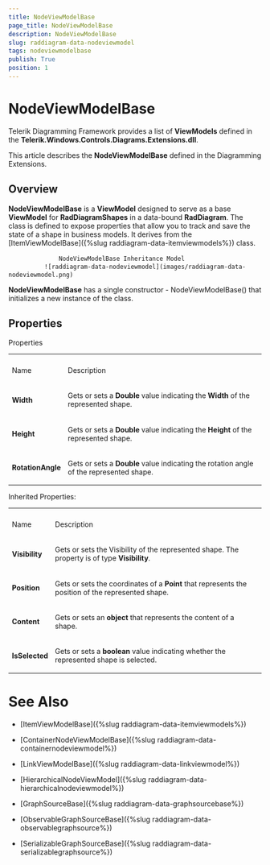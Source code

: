 ```yaml
---
title: NodeViewModelBase
page_title: NodeViewModelBase
description: NodeViewModelBase
slug: raddiagram-data-nodeviewmodel
tags: nodeviewmodelbase
publish: True
position: 1
---
```


# NodeViewModelBase



Telerik Diagramming Framework provides a list of __ViewModels__ defined in the __Telerik.Windows.Controls.Diagrams.Extensions.dll__.
	  

This article describes the __NodeViewModelBase__ defined in the Diagramming Extensions.
	  

## Overview

__NodeViewModelBase__ is a __ViewModel__ designed to serve as a base __ViewModel__ for __RadDiagramShapes__ in a data-bound __RadDiagram__. The class is defined to expose properties that allow you to track and save the state of a shape in business models. It derives from the  [ItemViewModelBase]({%slug raddiagram-data-itemviewmodels%}) class.
		


                  NodeViewModelBase Inheritance Model
              ![raddiagram-data-nodeviewmodel](images/raddiagram-data-nodeviewmodel.png)

__NodeViewModelBase__ has a single constructor - NodeViewModelBase() that initializes a new instance of the class.
		

## Properties
<table>Properties<th><tr><td>

Name</td><td>

Description</td></tr></th><tr><td>

<b>Width</b></td><td>

Gets or sets a <b>Double</b> value indicating the <b>Width</b> of the represented shape.
			  </td></tr><tr><td>

<b>Height</b></td><td>

Gets or sets a <b>Double</b> value indicating the <b>Height</b> of the represented shape.
			  </td></tr><tr><td>

<b>RotationAngle</b></td><td>

Gets or sets a <b>Double</b> value indicating the rotation angle of the represented shape.
			  </td></tr></table>
<table>Inherited Properties:<th><tr><td>

Name</td><td>

Description</td></tr></th><tr><td>

<b>Visibility</b></td><td>

Gets or sets the Visibility of the represented shape. The property is of type <b>Visibility</b>.
			  </td></tr><tr><td>

<b>Position</b></td><td>

Gets or sets the coordinates of a <b>Point</b> that represents the position of the represented shape.
			  </td></tr><tr><td>

<b>Content</b></td><td>

Gets or sets an <b>object</b> that represents the content of a shape.
			  </td></tr><tr><td>

<b>IsSelected</b></td><td>

Gets or sets a <b>boolean</b> value indicating whether the represented shape is selected.
			  </td></tr></table>

# See Also

 * [ItemViewModelBase]({%slug raddiagram-data-itemviewmodels%})

 * [ContainerNodeViewModelBase]({%slug raddiagram-data-containernodeviewmodel%})

 * [LinkViewModelBase]({%slug raddiagram-data-linkviewmodel%})

 * [HierarchicalNodeViewModel]({%slug raddiagram-data-hierarchicalnodeviewmodel%})

 * [GraphSourceBase]({%slug raddiagram-data-graphsourcebase%})

 * [ObservableGraphSourceBase]({%slug raddiagram-data-observablegraphsource%})

 * [SerializableGraphSourceBase]({%slug raddiagram-data-serializablegraphsource%})
